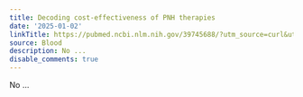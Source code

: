 ```yaml
---
title: Decoding cost-effectiveness of PNH therapies
date: '2025-01-02'
linkTitle: https://pubmed.ncbi.nlm.nih.gov/39745688/?utm_source=curl&utm_medium=rss&utm_campaign=journals&utm_content=7603509&fc=None&ff=20250103170652&v=2.18.0.post9+e462414
source: Blood
description: No ...
disable_comments: true
---
```

No ...